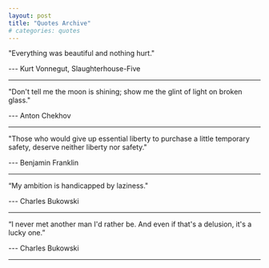 ```yaml
---
layout: post
title: "Quotes Archive"
# categories: quotes
---
```


 "Everything was beautiful and nothing hurt."

--- Kurt Vonnegut, Slaughterhouse-Five

---

"Don't tell me the moon is shining; show me the glint of light on broken glass."

--- Anton Chekhov

---

"Those who would give up essential liberty to purchase a little temporary safety, deserve neither liberty nor safety."

--- Benjamin Franklin

---

“My ambition is handicapped by laziness."

--- Charles Bukowski

---

“I never met another man I'd rather be. And even if that's a delusion, it's a lucky one.”

--- Charles Bukowski

---
